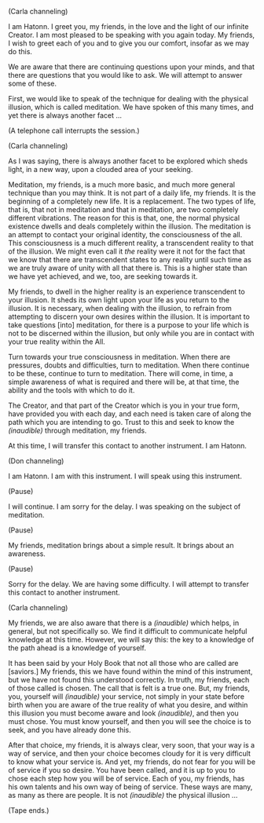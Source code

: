 <p class="channel-type">(Carla channeling)</p>
<p>I am Hatonn. I greet you, my friends, in the love and the light of our infinite Creator. I am most pleased to be speaking with you again today. My friends, I wish to greet each of you and to give you our comfort, insofar as we may do this.</p>
<p>We are aware that there are continuing questions upon your minds, and that there are questions that you would like to ask. We will attempt to answer some of these.</p>
<p>First, we would like to speak of the technique for dealing with the physical illusion, which is called meditation. We have spoken of this many times, and yet there is always another facet …</p>
<p class="comment">(A telephone call interrupts the session.)</p>
<p class="channel-type">(Carla channeling)</p>
<p>As I was saying, there is always another facet to be explored which sheds light, in a new way, upon a clouded area of your seeking.</p>
<p>Meditation, my friends, is a much more basic, and much more general technique than you may think. It is not part of a daily life, my friends. It is the beginning of a completely new life. It is a replacement. The two types of life, that is, that not in meditation and that in meditation, are two completely different vibrations. The reason for this is that, one, the normal physical existence dwells and deals completely within the illusion. The meditation is an attempt to contact your original identity, the consciousness of the all. This consciousness is a much different reality, a transcendent reality to that of the illusion. We might even call it <em>the</em> reality were it not for the fact that we know that there are transcendent states to any reality until such time as we are truly aware of unity with all that there is. This is a higher state than we have yet achieved, and we, too, are seeking towards it.</p>
<p>My friends, to dwell in the higher reality is an experience transcendent to your illusion. It sheds its own light upon your life as you return to the illusion. It is necessary, when dealing with the illusion, to refrain from attempting to discern your own desires within the illusion. It is important to take questions [into] meditation, for there is a purpose to your life which is not to be discerned within the illusion, but only while you are in contact with your true reality within the All.</p>
<p>Turn towards your true consciousness in meditation. When there are pressures, doubts and difficulties, turn to meditation. When there continue to be these, continue to turn to meditation. There will come, in time, a simple awareness of what is required and there will be, at that time, the ability and the tools with which to do it.</p>
<p>The Creator, and that part of the Creator which is you in your true form, have provided you with each day, and each need is taken care of along the path which you are intending to go. Trust to this and seek to know the <em>(inaudible)</em> through meditation, my friends.</p>
<p>At this time, I will transfer this contact to another instrument. I am Hatonn.</p>
<p class="channel-type">(Don channeling)</p>
<p>I am Hatonn. I am with this instrument. I will speak using this instrument.</p>
<p class="comment">(Pause)</p>
<p>I will continue. I am sorry for the delay. I was speaking on the subject of meditation.</p>
<p class="comment">(Pause)</p>
<p>My friends, meditation brings about a simple result. It brings about an awareness.</p>
<p class="comment">(Pause)</p>
<p>Sorry for the delay. We are having some difficulty. I will attempt to transfer this contact to another instrument.</p>
<p class="channel-type">(Carla channeling)</p>
<p>My friends, we are also aware that there is a <em>(inaudible)</em> which helps, in general, but not specifically so. We find it difficult to communicate helpful knowledge at this time. However, we will say this: the key to a knowledge of the path ahead is a knowledge of yourself.</p>
<p>It has been said by your Holy Book that not all those who are called are [saviors.] My friends, this we have found within the mind of this instrument, but we have not found this understood correctly. In truth, my friends, each of those called is chosen. The call that is felt is a true one. But, my friends, you, yourself will <em>(inaudible)</em> your service, not simply in your state before birth when you are aware of the true reality of what you desire, and within this illusion you must become aware and look <em>(inaudible)</em>, and then you must chose. You must know yourself, and then you will see the choice is to seek, and you have already done this.</p>
<p>After that choice, my friends, it is always clear, very soon, that your way is a way of service, and then your choice becomes cloudy for it is very difficult to know what your service is. And yet, my friends, do not fear for you will be of service if you so desire. You have been called, and it is up to you to chose each step how you will be of service. Each of you, my friends, has his own talents and his own way of being of service. These ways are many, as many as there are people. It is not <em>(inaudible)</em> the physical illusion …</p>
<p class="comment">(Tape ends.)</p>